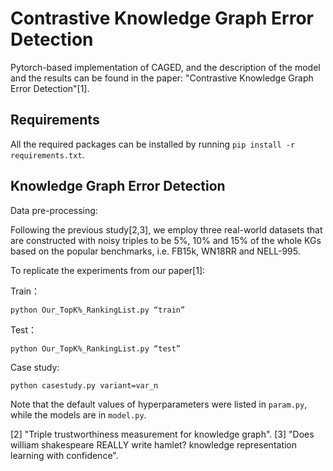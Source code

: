 # Contrastive Knowledge Graph Error Detection
Pytorch-based implementation of CAGED, and the description of the model and the results can be found in the paper: "Contrastive Knowledge Graph Error Detection"[1].

## Requirements

All the required packages can be installed by running `pip install -r requirements.txt`.

## Knowledge Graph Error Detection

Data pre-processing:

Following the previous study[2,3], we employ three real-world datasets that are constructed with noisy triples to be 5%, 10% and 15% of the whole KGs based on the popular benchmarks, i.e. FB15k, WN18RR and NELL-995.

To replicate the experiments from our paper[1]:

Train：

`python Our_TopK%_RankingList.py “train”`


Test：

`python Our_TopK%_RankingList.py “test”`


Case study:

`python casestudy.py variant=var_n`


Note that the default values of hyperparameters were listed in `param.py`, while the models are in `model.py`.


[2] "Triple trustworthiness measurement for knowledge graph".
[3] "Does william shakespeare REALLY write hamlet? knowledge representation learning with confidence".

